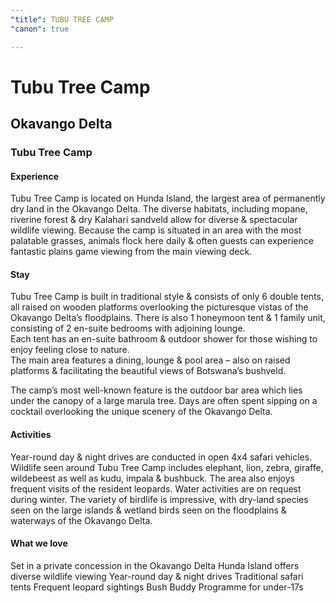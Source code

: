 ```yaml
---
"title": TUBU TREE CAMP
"canon": true

---
```


# Tubu Tree Camp
## Okavango Delta
### Tubu Tree Camp

#### Experience
Tubu Tree Camp is located on Hunda Island, the largest area of permanently dry land in the Okavango Delta.  The diverse habitats, including mopane, riverine forest &amp; dry Kalahari sandveld allow for diverse &amp; spectacular wildlife viewing.
Because the camp is situated in an area with the most palatable grasses, animals flock here daily &amp; often guests can experience fantastic plains game viewing from the main viewing deck.

#### Stay
Tubu Tree Camp is built in traditional style &amp; consists of only 6 double tents, all raised on wooden platforms overlooking the picturesque vistas of the Okavango Delta’s floodplains.  There is also 1 honeymoon tent &amp; 1 family unit, consisting of 2 en-suite bedrooms with adjoining lounge.  
Each tent has an en-suite bathroom &amp; outdoor shower for those wishing to enjoy feeling close to nature.  
The main area features a dining, lounge &amp; pool area – also on raised platforms &amp; facilitating the beautiful views of Botswana’s bushveld.  

The camp’s most well-known feature is the outdoor bar area which lies under the canopy of a large marula tree.  Days are often spent sipping on a cocktail overlooking the unique scenery of the Okavango Delta.

#### Activities
Year-round day &amp; night drives are conducted in open 4x4 safari vehicles.  
Wildlife seen around Tubu Tree Camp includes elephant, lion, zebra, giraffe, wildebeest as well as kudu, impala &amp; bushbuck.  The area also enjoys frequent visits of the resident leopards.  Water activities are on request during winter.
The variety of birdlife is impressive, with dry-land species seen on the large islands &amp; wetland birds seen on the floodplains &amp; waterways of the Okavango Delta.


#### What we love
Set in a private concession in the Okavango Delta
Hunda Island offers diverse wildlife viewing
Year-round day &amp; night drives
Traditional safari tents
Frequent leopard sightings
Bush Buddy Programme for under-17s